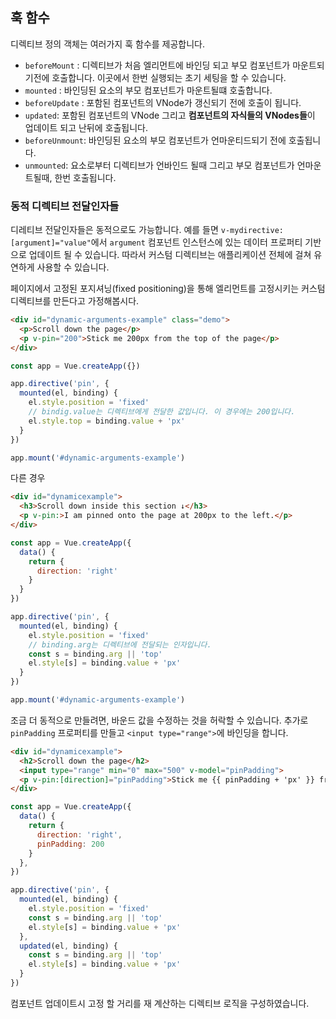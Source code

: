 ## 훅 함수

디렉티브 정의 객체는 여러가지 훅 함수를 제공합니다.

+ `beforeMount` : 디렉티브가 처음 엘리먼트에 바인딩 되고 부모 컴포넌트가 마운트되기전에 호출합니다. 이곳에서 한번 실행되는 초기 세팅을 할 수 있습니다.
+ `mounted` : 바인딩된 요소의 부모 컴포넌트가 마운트될떄 호출합니다.
+ `beforeUpdate` : 포함된 컴포넌트의 VNode가 갱신되기 전에 호출이 됩니다.
+ `updated`: 포함된 컴포넌트의 VNode 그리고 **컴포넌트의 자식들의 VNodes들**이 업데이트 되고 난뒤에 호출됩니다.
+ `beforeUnmount`: 바인딩된 요소의 부모 컴포넌트가 언마운티드되기 전에 호출됩니다.
+ `unmounted`: 요소로부터 디렉티브가 언바인드 될때 그리고 부모 컴포넌트가 언마운트될때, 한번 호출됩니다.



### 동적 디렉티브 전달인자들

디레티브 전달인자들은 동적으로도 가능합니다. 예를 들면 `v-mydirective:[argument]="value"`에서 `argument` 컴포넌트 인스턴스에 있는 데이터 프로퍼티 기반으로 업데이트  될 수 있습니다. 따라서 커스텀 디렉티브는 애플리케이션 전체에 걸쳐 유연하게 사용할 수 있습니다.

페이지에서 고정된 포지셔닝(fixed positioning)을 통해 엘리먼트를 고정시키는 커스텀 디렉티브를 만든다고 가정해봅시다.

```html
<div id="dynamic-arguments-example" class="demo">
  <p>Scroll down the page</p>
  <p v-pin="200">Stick me 200px from the top of the page</p>
</div>
```

```js
const app = Vue.createApp({})

app.directive('pin', {
  mounted(el, binding) {
    el.style.position = 'fixed'
    // bindig.value는 디렉티브에게 전달한 값입니다. 이 경우에는 200입니다.
    el.style.top = binding.value + 'px'
  }
})

app.mount('#dynamic-arguments-example')
```

다른 경우

```html
<div id="dynamicexample">
  <h3>Scroll down inside this section ↓</h3>
  <p v-pin:>I am pinned onto the page at 200px to the left.</p>
</div>
```

```js
const app = Vue.createApp({
  data() {
    return {
      direction: 'right'
    }
  }
})

app.directive('pin', {
  mounted(el, binding) {
    el.style.position = 'fixed'
    // binding.arg는 디렉티브에 전달되는 인자입니다.
    const s = binding.arg || 'top'
    el.style[s] = binding.value + 'px'
  }
})

app.mount('#dynamic-arguments-example')
```



조금 더 동적으로 만들려면, 바운드 값을 수정하는 것을 허락할 수 있습니다. 추가로 `pinPadding` 프로퍼티를 만들고 `<input type="range">`에 바인딩을 합니다.

```html
<div id="dynamicexample">
  <h2>Scroll down the page</h2>
  <input type="range" min="0" max="500" v-model="pinPadding">
  <p v-pin:[direction]="pinPadding">Stick me {{ pinPadding + 'px' }} from the {{ direction }} of the page</p>
</div>
```

```js
const app = Vue.createApp({
  data() {
    return {
      direction: 'right',
      pinPadding: 200
    }
  },
})

app.directive('pin', {
  mounted(el, binding) {
    el.style.position = 'fixed'
    const s = binding.arg || 'top'
    el.style[s] = binding.value + 'px'
  },
  updated(el, binding) {
    const s = binding.arg || 'top'
    el.style[s] = binding.value + 'px'
  }
})
```

컴포넌트 업데이트시 고정 할 거리를 재 계산하는 디렉티브 로직을 구성하였습니다.